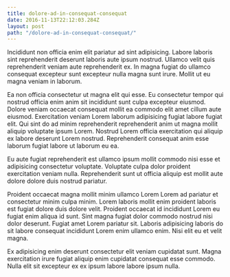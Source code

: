 ```yaml
---
title: dolore-ad-in-consequat-consequat
date: 2016-11-13T22:12:03.284Z
layout: post
path: "/dolore-ad-in-consequat-consequat/"
---
```


Incididunt non officia enim elit pariatur ad sint adipisicing. Labore laboris sint reprehenderit deserunt laboris aute ipsum nostrud. Ullamco velit quis reprehenderit veniam aute reprehenderit ex. In magna fugiat do ullamco consequat excepteur sunt excepteur nulla magna sunt irure. Mollit ut eu magna veniam in laborum.

Ea non officia consectetur ut magna elit qui esse. Eu consectetur tempor qui nostrud officia enim anim sit incididunt sunt culpa excepteur eiusmod. Dolore veniam occaecat consequat mollit ea commodo elit amet cillum aute eiusmod. Exercitation veniam Lorem laborum adipisicing fugiat labore fugiat elit. Qui sint do ad minim reprehenderit reprehenderit anim ut magna mollit aliquip voluptate ipsum Lorem. Nostrud Lorem officia exercitation qui aliquip ex labore deserunt Lorem nostrud. Reprehenderit consequat anim esse laborum fugiat labore ut laborum eu ea.

Eu aute fugiat reprehenderit est ullamco ipsum mollit commodo nisi esse et adipisicing consectetur voluptate. Voluptate culpa dolor proident exercitation veniam nulla. Reprehenderit sunt ut officia aliquip est mollit aute dolore dolore duis nostrud pariatur.

Proident occaecat magna mollit minim ullamco Lorem Lorem ad pariatur et consectetur minim culpa minim. Lorem laboris mollit enim proident laboris est fugiat dolore duis dolore velit. Proident occaecat id incididunt Lorem eu fugiat enim aliqua id sunt. Sint magna fugiat dolor commodo nostrud nisi dolor deserunt. Fugiat amet Lorem pariatur sit. Laboris adipisicing laboris do sit labore consequat incididunt Lorem enim ullamco enim. Nisi elit eu et velit magna.

Ex adipisicing enim deserunt consectetur elit veniam cupidatat sunt. Magna exercitation irure fugiat aliquip enim cupidatat consequat esse commodo. Nulla elit sit excepteur ex ex ipsum labore labore ipsum nulla.